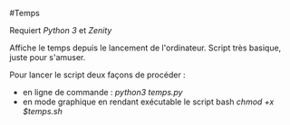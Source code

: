 #Temps

Requiert *Python 3* et *Zenity*

Affiche le temps depuis le lancement de l'ordinateur.
Script très basique, juste pour s'amuser.

Pour lancer le script deux façons de procéder :

- en ligne de commande : *python3 temps.py*
- en mode graphique en rendant exécutable le script bash *chmod +x $temps.sh*
